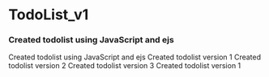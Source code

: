 # TodoList_v1
### Created todolist using JavaScript and ejs 
Created todolist using JavaScript and ejs
Created todolist version 1
Created todolist version 2
Created todolist version 3
Created todolist version 1

